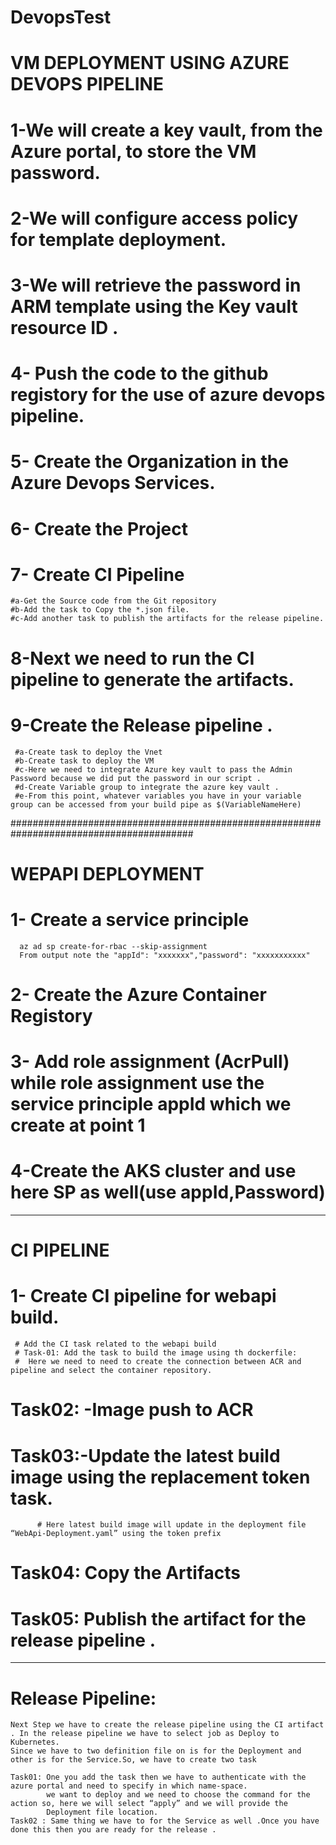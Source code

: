 # DevopsTest
# VM DEPLOYMENT USING AZURE DEVOPS PIPELINE
#  1-We will create a key vault, from the Azure portal, to store the VM password. 

  #   2-We will configure access policy for template deployment.


 #   3-We will retrieve the password in ARM template using the Key vault resource ID .




# 4- Push the code to the github registory for the use of azure devops pipeline.



# 5- Create the Organization in the Azure Devops Services.

# 6- Create the Project 

# 7- Create CI Pipeline

    #a-Get the Source code from the Git repository
    #b-Add the task to Copy the *.json file.
    #c-Add another task to publish the artifacts for the release pipeline.
# 8-Next we need to run the CI pipeline to generate the artifacts.

# 9-Create the Release pipeline .

     #a-Create task to deploy the Vnet 
     #b-Create task to deploy the VM
     #c-Here we need to integrate Azure key vault to pass the Admin Password because we did put the password in our script .
     #d-Create Variable group to integrate the azure key vault .
     #e-From this point, whatever variables you have in your variable group can be accessed from your build pipe as $(VariableNameHere)


#########################################################################################
#  WEPAPI DEPLOYMENT

#  1- Create a service principle 
      az ad sp create-for-rbac --skip-assignment
      From output note the "appId": "xxxxxxx","password": "xxxxxxxxxxx"
#  2- Create the Azure Container Registory 
#  3- Add role assignment (AcrPull) while role assignment use the service principle appId which we create at point 1
#  4-Create the AKS cluster and use here SP as well(use appId,Password)
--------------------------------------------------------------------------------------------
#  CI PIPELINE
# 1- Create CI pipeline for webapi build.
     # Add the CI task related to the webapi build
     # Task-01: Add the task to build the image using th dockerfile:
     #  Here we need to need to create the connection between ACR and pipeline and select the container repository.
   
# Task02: -Image push to ACR
# Task03:-Update the latest build image using the replacement token task.
          # Here latest build image will update in the deployment file “WebApi-Deployment.yaml” using the token prefix
# Task04: Copy the Artifacts
# Task05: Publish the artifact for the release pipeline .

----------------------------------------------------------------------------
# Release Pipeline:
    Next Step we have to create the release pipeline using the CI artifact . In the release pipeline we have to select job as Deploy to Kubernetes.
    Since we have to two definition file on is for the Deployment and other is for the Service.So, we have to create two task 

    Task01: One you add the task then we have to authenticate with the azure portal and need to specify in which name-space.
            we want to deploy and we need to choose the command for the action so, here we will select “apply” and we will provide the
            Deployment file location.
    Task02 : Same thing we have to for the Service as well .Once you have done this then you are ready for the release .


